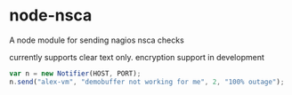 node-nsca
=========

A node module for sending nagios nsca checks

currently supports clear text only. encryption support in development

````javascript
var n = new Notifier(HOST, PORT);
n.send("alex-vm", "demobuffer not working for me", 2, "100% outage");
````
